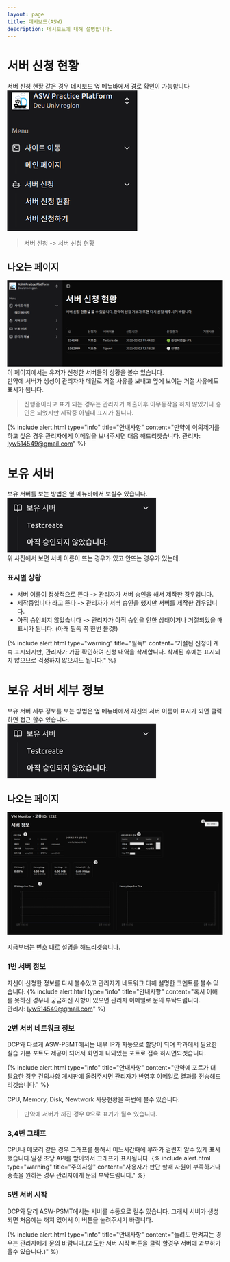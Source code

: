 ```yaml
---
layout: page
title: 데시보드(ASW)
description: 데시보드에 대해 설명합니다.
---
```


# 서버 신청 현황
서버 신청 현황 같은 경우 데시보드 옆 메뉴바에서 경로 확인이 가능합니다<br/>
![img](../assets/img/asw-menu.png)<br/>
> 서버 신청 -> 서버 신청 현황

## 나오는 페이지
![img](../assets/img/asw-status.png)<br/>
이 페이지에서는 유저가 신청한 서버들의 상황을 볼수 있습니다.<br/>
만약에 서버가 생성이 관리자가 메일로 거절 사유를 보내고 옆에 보이는 거절 사유에도 표시가 됨니다.

> 진행중이라고 표기 되는 경우는 관라자가 제출이후 아무동작을 하지 않있거나 승인은 되었지만 제작중 아닐때 표시가 됨니다.

{% include alert.html type="info" title="안내사항" content="만약에 이의제기를 하고 싶은 경우 관리자에게 이메일을 보내주시면 대응 해드리겟습니다. 관리자: lyw514549@gmail.com" %}

# 보유 서버
보유 서버를 보는 방법은 옆 메뉴바에서 보실수 있습니다.<br/>
![img](../assets/img/asw-make.png)<br/>
위 사진에서 보면 서버 이름이 뜨는 경우가 있고 안뜨는 경우가 있는데.<br/>
### 표시별 상황
- 서버 이름이 정상적으로 뜬다 -> 관리자가 서버 승인을 해서 제작한 경우입니다.
- 제작중입니다 라고 뜬다 -> 관리자가 서버 승인을 했지만 서버를 제작한 경우입니다.
- 아직 승인되지 않았습니다 -> 관리자가 아직 승인을 안한 상태이거나 거절되었을 때 표시가 됨니다. (아래 필독 꼭 한번 볼것!)

{% include alert.html type="warning" title="필독!" content="거절된 신청이 계속 표시되지만, 관리자가 가끔 확인하여 신청 내역을 삭제합니다. 삭제된 후에는 표시되지 않으므로 걱정하지 않으셔도 됩니다." %}

# 보유 서버 세부 정보
보유 서버 세부 정보를 보는 방법은 옆 메뉴바에서 자신의 서버 이름이 표시가 되면 클릭하면 접근 할수 있습니다.<br/>
![img](../assets/img/asw-make.png)<br/>

## 나오는 페이지
![img](../assets/img/asw-show-all.png)<br/>

지금부터는 번호 대로 설명을 해드리겟습니다.

### 1번 서버 정보
자신이 신청한 정보를 다시 볼수있고 관리자가 네트워크 대해 설명한 코멘트를 볼수 있습니다.
{% include alert.html type="info" title="안내사항" content="혹시 이해를 못하신 경우나 궁금하신 사항이 있으면 관리자 이메일로 문의 부탁드림니다.<br/>관리자: lyw514549@gmail.com" %}
### 2번 서버 네트워크 정보
DCP와 다르게 ASW-PSMT에서는 내부 IP가 자동으로 할당이 되며 학과에서 필요한 실습 기본 포트도 제공이 되어서 화면에 나와있는 포트로 접속 하시면되겟습니다.

{% include alert.html type="info" title="안내사항" content="만약에 포트가 더 필요한 경우 건의사항 게시판에 올려주시면 관리자가 반영후 이메일로 결과를 전송해드리겟습니다." %}

CPU, Memory, Disk, Newtwork 사용현황을 하번에 볼수 있습니다.<br/>
>만약에 서버가 꺼진 경우 0으로 표기가 될수 있습니다.

### 3,4번 그래프
CPU나 메모리 같은 경우 그래프를 통해서 어느시간때에 부하가 걸린지 알수 있게 표시 했습니다.일정 초당 API를 받아와서 그래프가 표시됨니다.
{% include alert.html type="warning" title="주의사항" content="사용자가 판단 할때 자원이 부족하거나 증측을 원하는 경우 관리자에게 문의 부탁드림니다." %}

### 5번 서버 시작
DCP와 달리 ASW-PSMT에서는 서버를 수동으로 킬수 있습니다.
그래서 서버가 생성되면 처음에는 꺼져 있어서 이 버튼을 눌려주시기 바람니다.

{% include alert.html type="info" title="안내사항" content="눌려도 안켜지는 경우는 관리자에게 문의 바람니다.(과도한 서버 시작 버튼을 클릭 할경우 서버에 과부하가 올수 있습니다.)" %}